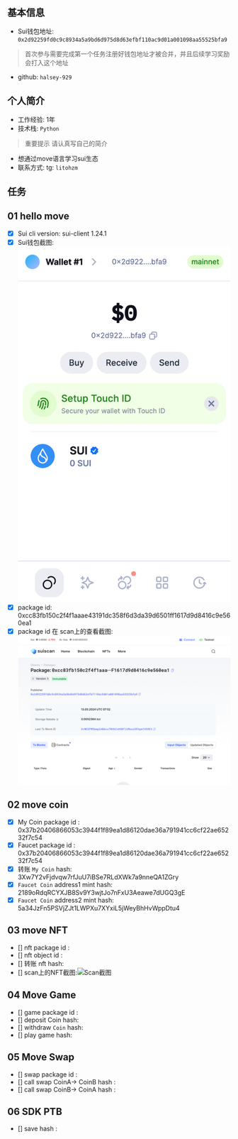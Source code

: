 ## 基本信息
- Sui钱包地址: `0x2d92259fd0c9c8934a5a9bd6d975d8d63efbf110ac9d01a001098aa55525bfa9`
> 首次参与需要完成第一个任务注册好钱包地址才被合并，并且后续学习奖励会打入这个地址
- github: `halsey-929`

## 个人简介
- 工作经验: 1年
- 技术栈: `Python`
> 重要提示 请认真写自己的简介
- 想通过move语言学习sui生态
- 联系方式: tg: `litohzm` 

## 任务

##   01 hello move  
- [x] Sui cli version: sui-client 1.24.1
- [x] Sui钱包截图: ![Sui钱包截图](image/0.png)
- [x] package id:  0xcc83fb150c2f4f1aaae43191dc358f6d3da39d6501ff1617d9d8416c9e560ea1
- [x] package id 在 scan上的查看截图:![Scan截图](image/1.png)

##   02 move coin
- [x] My Coin package id : 0x37b20406866053c3944f1f89ea1d86120dae36a791941cc6cf22ae65232f7c54
- [x] Faucet package id : 0x37b20406866053c3944f1f89ea1d86120dae36a791941cc6cf22ae65232f7c54
- [x] 转账 `My Coin` hash: 3Xw7Y2vFjdvqw7rfJuU7iBSe7RLdXWk7a9nneQA1ZGry
- [x] `Faucet Coin` address1 mint hash: 2189oRdqRCYXJB8Sv9Y3wjtJo7nFxU3Aeawe7dUGQ3gE
- [x] `Faucet Coin` address2 mint hash: 5a34JzFn5PSVjZJt1LWPXu7XYxiL5jWeyBhHvWppDtu4

##   03 move NFT
- [] nft package id :
- [] nft object id : 
- [] 转账 nft  hash:
- [] scan上的NFT截图:![Scan截图](./images/你的图片地址)

##   04 Move Game
- [] game package id :
- [] deposit Coin hash:
- [] withdraw `Coin` hash:
- [] play game hash:

##   05 Move Swap
- [] swap package id :
- [] call swap CoinA-> CoinB  hash :
- [] call swap CoinB-> CoinA  hash :

##   06 SDK PTB
- [] save hash :
